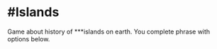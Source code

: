 #Islands
=======

Game about history of ***islands on earth.
You complete phrase with options below.